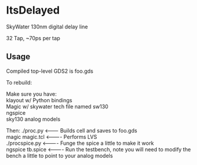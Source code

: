 # ItsDelayed
SkyWater 130nm digital delay line

32 Tap, ~70ps per tap

## Usage

Compiled top-level GDS2 is foo.gds

To rebuild:

Make sure you have:  
  klayout w/ Python bindings  
  Magic w/ skywater tech file named sw130  
  ngspice  
  sky130 analog models  

Then:
./proc.py        <--- Builds cell and saves to foo.gds  
magic magic.tcl   <---- Performs LVS  
./procspice.py    <----  Funge the spice a little to make it work  
ngspice tb.spice   <---- Run the testbench, note you will need to modify the bench a little to point to your analog models   
